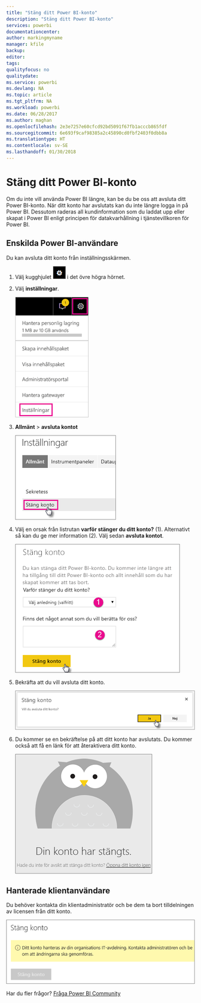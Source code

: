 ```yaml
---
title: "Stäng ditt Power BI-konto"
description: "Stäng ditt Power BI-konto"
services: powerbi
documentationcenter: 
author: markingmyname
manager: kfile
backup: 
editor: 
tags: 
qualityfocus: no
qualitydate: 
ms.service: powerbi
ms.devlang: NA
ms.topic: article
ms.tgt_pltfrm: NA
ms.workload: powerbi
ms.date: 06/28/2017
ms.author: maghan
ms.openlocfilehash: 2e3e7257e60cfcd92bd5091f67fb1acccb865fdf
ms.sourcegitcommit: 6e693f9caf98385a2c45890cd0fbf2403f0dbb8a
ms.translationtype: HT
ms.contentlocale: sv-SE
ms.lasthandoff: 01/30/2018
---
```

# <a name="closing-your-power-bi-account"></a>Stäng ditt Power BI-konto
Om du inte vill använda Power BI längre, kan be du be oss att avsluta ditt Power BI-konto.  När ditt konto har avslutats kan du inte längre logga in på Power BI.  Dessutom raderas all kundinformation som du laddat upp eller skapat i Power BI enligt principen för datakvarhållning i tjänstevillkoren för Power BI.

## <a name="individual-power-bi-users"></a>Enskilda Power BI-användare
Du kan avsluta ditt konto från inställningsskärmen.

1. Välj kugghjulet ![](media/service-admin-closing-your-account/gear.png) i det övre högra hörnet.
2. Välj **inställningar**.
   
    ![](media/service-admin-closing-your-account/closeaccount-settings.png)
3. **Allmänt** > **avsluta kontot**
   
    ![](media/service-admin-closing-your-account/closeaccount-settings2.png)
4. Välj en orsak från listrutan **varför stänger du ditt konto?** (1).  Alternativt så kan du ge mer information (2). Välj sedan **avsluta kontot**.
   
    ![](media/service-admin-closing-your-account/closeaccount-settings3.png)
5. Bekräfta att du vill avsluta ditt konto.
   
    ![](media/service-admin-closing-your-account/closeaccount-settings4.png)
6. Du kommer se en bekräftelse på att ditt konto har avslutats. Du kommer också att få en länk för att återaktivera ditt konto.
   
    ![](media/service-admin-closing-your-account/closeaccount-settings5.png)

## <a name="managed-tenant-users"></a>Hanterade klientanvändare
Du behöver kontakta din klientadministratör och be dem ta bort tilldelningen av licensen från ditt konto.

![](media/service-admin-closing-your-account/closeaccountmanaged.png)

Har du fler frågor? [Fråga Power BI Community](http://community.powerbi.com/)

